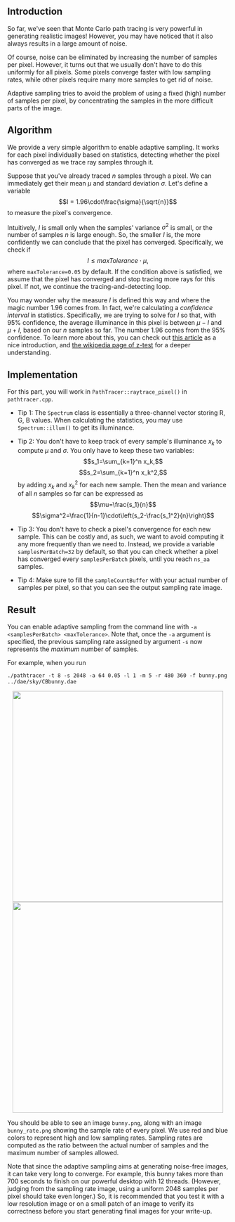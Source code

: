 ## Introduction

So far, we've seen that Monte Carlo path tracing is very powerful in generating realistic images! However, you may have noticed that it also always results in a large amount of noise.

Of course, noise can be eliminated by increasing the number of samples per pixel. However, it turns out that we usually don't have to do this uniformly for all pixels. Some pixels converge faster with low sampling rates, while other pixels require many more samples to get rid of noise.

Adaptive sampling tries to avoid the problem of using a fixed (high) number of samples per pixel, by concentrating the samples in the more difficult parts of the image. 

## Algorithm

We provide a very simple algorithm to enable adaptive sampling. It works for each pixel individually based on statistics, detecting whether the pixel has converged as we trace ray samples through it.

Suppose that you've already traced $n$ samples through a pixel. We can immediately get their mean $\mu$ and standard deviation $\sigma$. Let's define a variable 
$$I = 1.96\cdot\frac{\sigma}{\sqrt{n}}$$ 
to measure the pixel's convergence.

Intuitively, $I$ is small only when the samples' variance $\sigma^2$ is small, or the number of samples $n$ is large enough. So, the smaller $I$ is, the more confidently we can conclude that the pixel has converged. Specifically, we check if 
$$I \leq maxTolerance \cdot \mu,$$ 
where `maxTolerance=0.05` by default. If the condition above is satisfied, we assume that the pixel has converged and stop tracing more rays for this pixel. If not, we continue the tracing-and-detecting loop.

You may wonder why the measure $I$ is defined this way and where the magic number $1.96$ comes from. In fact, we're calculating a *confidence interval* in statistics. Specifically, we are trying to solve for $I$ so that, with 95% confidence, the average illuminance in this pixel is between $\mu-I$ and $\mu+I$, based on our $n$ samples so far. The number $1.96$ comes from the 95% confidence. To learn more about this, you can check out [this article](http://www.dummies.com/education/math/statistics/how-to-calculate-a-confidence-interval-for-a-population-mean-when-you-know-its-standard-deviation/) as a nice introduction, and [the wikipedia page of z-test](https://en.wikipedia.org/wiki/Z-test) for a deeper understanding.

## Implementation

For this part, you will work in `PathTracer::raytrace_pixel()` in `pathtracer.cpp`.

* Tip 1: The `Spectrum` class is essentially a three-channel vector storing R, G, B values. When calculating the statistics, you may use `Spectrum::illum()` to get its illuminance.
* Tip 2: You don't have to keep track of every sample's illuminance $x_k$ to compute $\mu$ and $\sigma$. You only have to keep these two variables:
$$s_1=\sum_{k=1}^n x_k,$$
$$s_2=\sum_{k=1}^n x_k^2,$$
by adding $x_k$ and $x_k^2$ for each new sample. Then the mean and variance of all $n$ samples so far can be expressed as 
$$\mu=\frac{s_1}{n}$$
$$\sigma^2=\frac{1}{n-1}\cdot\left(s_2-\frac{s_1^2}{n}\right)$$

* Tip 3: You don't have to check a pixel's convergence for each new sample. This can be costly and, as such, we want to avoid computing it any more frequently than we need to. Instead, we provide a variable `samplesPerBatch=32` by default, so that you can check whether a pixel has converged every `samplesPerBatch` pixels, until you reach `ns_aa` samples.

* Tip 4: Make sure to fill the `sampleCountBuffer` with your actual number of samples per pixel, so that you can see the output sampling rate image.

## Result

You can enable adaptive sampling from the command line with `-a <samplesPerBatch> <maxTolerance>`. Note that, once the `-a` argument is specified, the previous sampling rate assigned by argument `-s` now represents the *maximum* number of samples.

For example, when you run

    ./pathtracer -t 8 -s 2048 -a 64 0.05 -l 1 -m 5 -r 480 360 -f bunny.png ../dae/sky/CBbunny.dae

<center>
<img src="https://i.imgur.com/yrMCcJZ.png" width="480px"/><img src="https://i.imgur.com/7UmgYse.png" width="480px"/>
</center>

You should be able to see an image `bunny.png`, along with an image `bunny_rate.png` showing the sample rate of every pixel. We use red and blue colors to represent high and low sampling rates. Sampling rates are computed as the ratio between the actual number of samples and the maximum number of samples allowed.

Note that since the adaptive sampling aims at generating noise-free images, it can take very long to converge. For example, this bunny takes more than 700 seconds to finish on our powerful desktop with 12 threads. (However, judging from the sampling rate image, using a uniform 2048 samples per pixel should take even longer.) So, it is recommended that you test it with a low resolution image or on a small patch of an image to verify its correctness before you start generating final images for your write-up.
